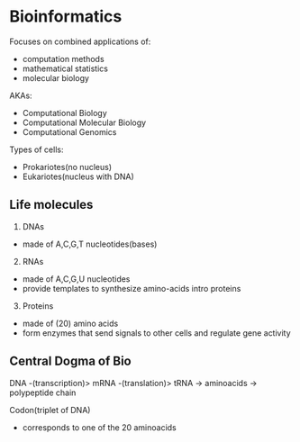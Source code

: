 # Bioinformatics
Focuses on combined applications of:
- computation methods
- mathematical statistics
- molecular biology

AKAs:
- Computational Biology
- Computational Molecular Biology
- Computational Genomics

Types of cells:
- Prokariotes(no nucleus)
- Eukariotes(nucleus with DNA)

## Life molecules
1. DNAs
  - made of A,C,G,T nucleotides(bases)
2. RNAs 
  - made of A,C,G,U nucleotides
  - provide templates to synthesize amino-acids intro proteins
3. Proteins 
  - made of (20) amino acids
  - form enzymes that send signals to other cells and regulate gene activity

## Central Dogma of Bio
DNA -(transcription)> mRNA -(translation)> tRNA -> aminoacids -> polypeptide chain

Codon(triplet of DNA)
- corresponds to one of the 20 aminoacids

